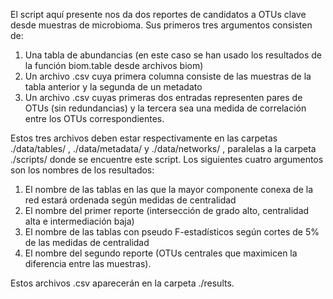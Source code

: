 El script aquí presente nos da dos reportes de candidatos a OTUs clave desde muestras de microbioma. Sus primeros tres argumentos consisten de: 
1. Una tabla de abundancias (en este caso se han usado los resultados de la función biom.table desde archivos biom)
2. Un archivo .csv cuya primera columna consiste de las muestras de la tabla anterior y la segunda de un metadato
3. Un archivo .csv cuyas primeras dos entradas representen pares de OTUs (sin redundancias) y la tercera sea una medida de correlación entre los OTUs correspondientes.

Estos tres archivos deben estar respectivamente en las carpetas ./data/tables/ , ./data/metadata/ y ./data/networks/ , paralelas a la carpeta ./scripts/ donde se encuentre este script. Los siguientes cuatro argumentos son los nombres de los resultados:
1. El nombre de las tablas en las que la mayor componente conexa de la red estará ordenada según medidas de centralidad
2. El nombre del primer reporte (intersección de grado alto, centralidad alta e intermediación baja)
3. El nombre de las tablas con pseudo F-estadísticos según cortes de 5% de las medidas de centralidad
4. El nombre del segundo reporte (OTUs centrales que maximicen la diferencia entre las muestras).

Estos archivos .csv aparecerán en la carpeta ./results. 
